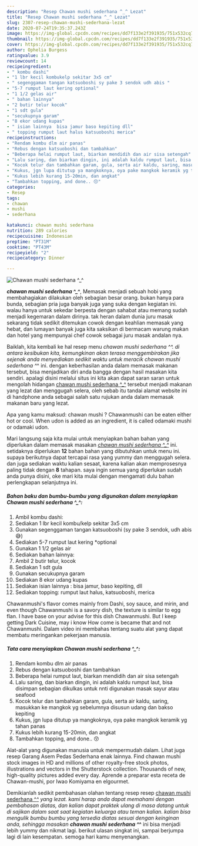 ```yaml
---
description: "Resep Chawan mushi sederhana ^_^ Lezat"
title: "Resep Chawan mushi sederhana ^_^ Lezat"
slug: 2307-resep-chawan-mushi-sederhana-lezat
date: 2020-07-24T19:35:37.243Z
image: https://img-global.cpcdn.com/recipes/dd7f133e2f391935/751x532cq70/chawan-mushi-sederhana-_-foto-resep-utama.jpg
thumbnail: https://img-global.cpcdn.com/recipes/dd7f133e2f391935/751x532cq70/chawan-mushi-sederhana-_-foto-resep-utama.jpg
cover: https://img-global.cpcdn.com/recipes/dd7f133e2f391935/751x532cq70/chawan-mushi-sederhana-_-foto-resep-utama.jpg
author: Ophelia Burgess
ratingvalue: 3.9
reviewcount: 14
recipeingredient:
- " kombu dashi"
- "1 lbr kecil kombukelp sekitar 3x5 cm"
- " segenggaman tangan katsuoboshi sy pake 3 sendok udh abis "
- "5-7 rumput laut kering optional"
- "1 1/2 gelas air"
- " bahan lainnya"
- "2 butir telur kocok"
- "1 sdt gula"
- "secukupnya garam"
- "8 ekor udang kupas"
- " isian lainnya  bisa jamur baso kepiting dll"
- " topping rumput laut halus katsuoboshi merica"
recipeinstructions:
- "Rendam kombu dlm air panas"
- "Rebus dengan katsuoboshi dan tambahkan"
- "Beberapa helai rumput laut, biarkan mendidih dan air sisa setengah"
- "Lalu saring, dan biarkan dingin, ini adalah kaldu rumput laut, bisa disimpan sebagian dikulkas untuk nnti digunakan masak sayur atau seafood"
- "Kocok telur dan tambahkan garam, gula, serta air kaldu, saring, masukkan ke mangkok yg sebelumnya disusun udang dan bakso kepiting"
- "Kukus, jgn lupa ditutup ya mangkoknya, oya pake mangkok keramik yg tahan panas"
- "Kukus lebih kurang 15-20min, dan angkat"
- "Tambahkan topping, and done.. 😚"
categories:
- Resep
tags:
- chawan
- mushi
- sederhana

katakunci: chawan mushi sederhana 
nutrition: 289 calories
recipecuisine: Indonesian
preptime: "PT31M"
cooktime: "PT43M"
recipeyield: "2"
recipecategory: Dinner

---
```



![Chawan mushi sederhana ^_^](https://img-global.cpcdn.com/recipes/dd7f133e2f391935/751x532cq70/chawan-mushi-sederhana-_-foto-resep-utama.jpg)

<b><i>chawan mushi sederhana ^_^</i></b>, Memasak menjadi sebuah hobi yang membahagiakan dilakukan oleh sebagian besar orang. bukan hanya para bunda, sebagian pria juga banyak juga yang suka dengan kegiatan ini. walau hanya untuk sekedar berpesta dengan sahabat atau memang sudah menjadi kegemaran dalam dirinya. tak heran dalam dunia juru masak sekarang tidak sedikit ditemukan cowok dengan keahlian memasak yang hebat, dan lumayan banyak juga kita saksikan di bermacam warung makan dan hotel yang mempunyai chef cowok sebagai juru masak andalan nya.

Baiklah, kita kembali ke hal resep menu <i>chawan mushi sederhana ^_^</i>. di antara kesibukan kita, kemungkinan akan terasa menggembirakan jika sejenak anda menyediakan sedikit waktu untuk meracik chawan mushi sederhana ^_^ ini. dengan keberhasilan anda dalam memasak makanan tersebut, bisa menjadikan diri anda bangga dengan hasil masakan kita sendiri. apalagi disini melalui situs ini kita akan dapat saran saran untuk mengolah hidangan <u>chawan mushi sederhana ^_^</u> tersebut menjadi makanan yang lezat dan menggugah selera, oleh sebab itu tandai alamat website ini di handphone anda sebagai salah satu rujukan anda dalam memasak makanan baru yang lezat.

Apa yang kamu maksud: chawan mushi ? Chawanmushi can be eaten either hot or cool. When udon is added as an ingredient, it is called odamaki mushi or odamaki udon.


Mari langsung saja kita mulai untuk menyiapkan bahan bahan yang diperlukan dalam memasak masakan <u><i>chawan mushi sederhana ^_^</i></u> ini. setidaknya diperlukan <b>12</b> bahan bahan yang dibutuhkan untuk menu ini. supaya berikutnya dapat tercapai rasa yang yummy dan menggugah selera. dan juga sediakan waktu kalian sesaat, karena kalian akan memprosesnya paling tidak dengan <b>8</b> tahapan. saya ingin semua yang diperlukan sudah anda punya disini, oke mari kita mulai dengan mengamati dulu bahan perlengkapan selanjutnya ini.

<!--inarticleads1-->

##### Bahan baku dan bumbu-bumbu yang digunakan dalam menyiapkan Chawan mushi sederhana ^_^:

1. Ambil  kombu dashi:
1. Sediakan 1 lbr kecil kombu/kelp sekitar 3x5 cm
1. Gunakan  segenggaman tangan katsuoboshi (sy pake 3 sendok, udh abis 😅)
1. Sediakan 5-7 rumput laut kering *optional
1. Gunakan 1 1/2 gelas air
1. Sediakan  bahan lainnya:
1. Ambil 2 butir telur, kocok
1. Sediakan 1 sdt gula
1. Gunakan secukupnya garam
1. Sediakan 8 ekor udang kupas
1. Sediakan  isian lainnya : bisa jamur, baso kepiting, dll
1. Sediakan  topping: rumput laut halus, katsuoboshi, merica


Chawanmushi&#39;s flavor comes mainly from Dashi, soy sauce, and mirin, and even though Chawanmushi is a savory dish, the texture is similar to egg flan. I have base on your advise for this dish Chawanmushi. But I keep getting Dark Cuisine, may i know How come is became that and not Chawanmushi. Dalam video ini membahas tentang suatu alat yang dapat membatu meringankan pekerjaan manusia. 

<!--inarticleads2-->

##### Tata cara menyiapkan Chawan mushi sederhana ^_^:

1. Rendam kombu dlm air panas
1. Rebus dengan katsuoboshi dan tambahkan
1. Beberapa helai rumput laut, biarkan mendidih dan air sisa setengah
1. Lalu saring, dan biarkan dingin, ini adalah kaldu rumput laut, bisa disimpan sebagian dikulkas untuk nnti digunakan masak sayur atau seafood
1. Kocok telur dan tambahkan garam, gula, serta air kaldu, saring, masukkan ke mangkok yg sebelumnya disusun udang dan bakso kepiting
1. Kukus, jgn lupa ditutup ya mangkoknya, oya pake mangkok keramik yg tahan panas
1. Kukus lebih kurang 15-20min, dan angkat
1. Tambahkan topping, and done.. 😚


Alat-alat yang digunakan manusia untuk mempermudah dalam. Lihat juga resep Garang Asem Pedas Sederhana enak lainnya. Find chawan mushi stock images in HD and millions of other royalty-free stock photos, illustrations and vectors in the Shutterstock collection. Thousands of new, high-quality pictures added every day. Aprende a preparar esta receta de Chawan-mushi, por Iwao Komiyama en elgourmet. 

Demikianlah sedikit pembahasan olahan tentang resep resep <u>chawan mushi sederhana ^_^</u> yang lezat. kami harap anda dapat memahami dengan pembahasan diatas, dan kalian dapat praktek ulang di masa datang untuk di sajikan dalam saat saat kegiatan keluarga atau teman kalian. kalian bisa mengulik bumbu bumbu yang tersedia diatas sesuai dengan keinginan anda, sehingga masakan <b>chawan mushi sederhana ^_^</b> ini bisa menjadi lebih yummy dan nikmat lagi. berikut ulasan singkat ini, sampai berjumpa lagi di lain kesempatan. semoga hari kamu menyenangkan.

